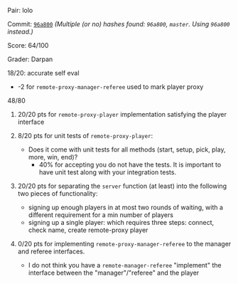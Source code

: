 Pair: lolo

Commit: [`96a800`](https://github.ccs.neu.edu/CS4500-F21/lolo/tree/96a800719f0391a1cc37dfb18d2f1f7b7d979479) *(Multiple (or no) hashes found: `96a800`, `master`. Using `96a800` instead.)*

Score: 64/100

Grader: Darpan

18/20: accurate self eval
  - -2 for `remote-proxy-manager-referee` used to mark player proxy

48/80

1. 20/20 pts for `remote-proxy-player` implementation satisfying the player interface

2. 8/20 pts for unit tests of `remote-proxy-player`:

   - Does it come with unit tests for all methods
     (start, setup, pick, play, more, win, end)?
      - 40% for accepting you do not have the tests. It is important to have unit test along with your integration tests.

3. 20/20 pts for separating the `server` function (at least) into the following two pieces of functionality:
   - signing up enough players in at most two rounds of waiting, with a different requirement for a min number of players
   - signing up a single player: which requires three steps: connect, check name, create remote-proxy player

4. 0/20 pts for implementing `remote-proxy-manager-referee` to the manager and referee interfaces.
   - I do not think you have a `remote-manager-referee` "implement" the interface between the "manager"/"referee" and the player
